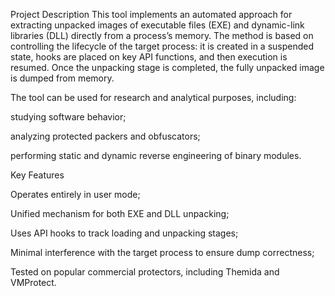 Project Description
This tool implements an automated approach for extracting unpacked images of executable files (EXE) and dynamic-link libraries (DLL) directly from a process’s memory. The method is based on controlling the lifecycle of the target process: it is created in a suspended state, hooks are placed on key API functions, and then execution is resumed. Once the unpacking stage is completed, the fully unpacked image is dumped from memory.

The tool can be used for research and analytical purposes, including:

studying software behavior;

analyzing protected packers and obfuscators;

performing static and dynamic reverse engineering of binary modules.

Key Features

Operates entirely in user mode;

Unified mechanism for both EXE and DLL unpacking;

Uses API hooks to track loading and unpacking stages;

Minimal interference with the target process to ensure dump correctness;

Tested on popular commercial protectors, including Themida and VMProtect.
